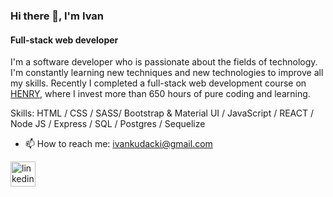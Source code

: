 ### Hi there 👋, I'm Ivan 
#### Full-stack web developer
I'm a software developer who is passionate about the fields of technology. I'm constantly learning new techniques and new technologies to improve all my skills. Recently I completed a full-stack web development course on [HENRY](https://soyhenry.com/), where I invest more than 650 hours of pure coding and learning.

Skills: HTML / CSS / SASS/ Bootstrap & Material UI / JavaScript / REACT / Node JS / Express / SQL / Postgres / Sequelize

- 📫 How to reach me: ivankudacki@gmail.com 


[<img src='https://www.iconninja.com/files/313/348/1009/linked-in-linkedin-icon.svg' alt='linkedin' height='40'>](https://www.linkedin.com/in/https://www.linkedin.com/in/ivan-kudacki-b769a4154//)  
